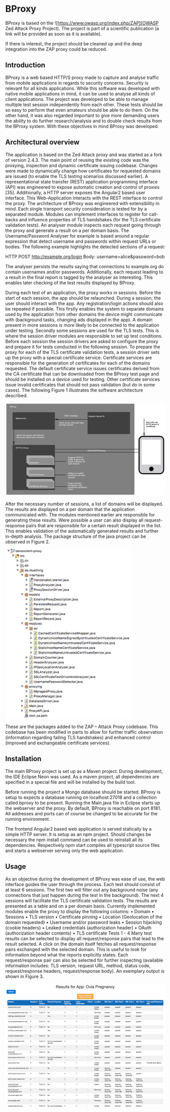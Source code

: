 # BProxy

BProxy is based on the ![https://www.owasp.org/index.php/ZAP](OWASP Zed Attack Proxy Project). The project is part of a scientific publication (a link will be provided as soon as it is available).

If there is interest, the project should be cleaned up and the deep integration into the ZAP proxy could be reduced.

## Introduction

BProxy is a web based HTTP/S proxy made to capture and analyse traffic from mobile applications in regards to security concerns. Security is relevant for all kinds applications. While this software was developed with native mobile applications in mind, it can be used to analyse all kinds of client applications.
The project was developed to be able to manage multiple test session independently from each other. These tests should be so easy to perform that even amateurs should be able to do them. On the other hand, it was also regarded important to give more demanding users the ability to do further research/analysis and to double check results from the BProxy system. 
With these objectives in mind BProxy was developed.


## Architectural overview
The application is based on the Zed Attack proxy and was started as a fork of version 2.4.3. The main point of reusing the existing code was the proxying, inspection and dynamic certificate issuing codebase. Changes were made to dynamically change how certificates for requested domains are issued (to enable the TLS testing scenarios discussed earlier). A representational state transfer (REST) application programming interface (API) was engineered to expose automatic creation and control of proxies [35]. Additionally, a HTTP server exposes the Angular2 based user interface. This Web-Application interacts with the REST interface to control the proxy.
The architecture of BProxy was engineered with extensibility in mind. Each single transport security consideration is tested for by a separated module. Modules can implement interfaces to register for call-backs and influence properties of TLS handshakes (for the TLS certificate validation tests). An analyser module inspects each request going through the proxy and generate a result on a per domain basis. The Username/Password Analyser for example is based around a regular expression that detect username and passwords within request URLs or bodies. The following example highlights the detected sections of a request:

HTTP POST http://example.org/login
Body: username=alice&password=bob

The analyser persists the results saying that connections to example.org do contain usernames and/or passwords. Additionally, each request leading to a result in the final report is tagged by the analyser as interesting. This enables later checking of the test results displayed by BProxy.

During each test of an application, the proxy works in sessions. Before the start of each session, the app should be relaunched. During a session, the user should interact with the app. Any registration/login actions should also be repeated if possible.
This firstly enables the system to separate domains used by the application from other domains the device might communicate with (background tasks, changing ads displayed in the app). A domain present in more sessions is more likely to be connected to the application under testing. Secondly some sessions are used for the TLS tests. This is where the session driver modules are responsible to set up test conditions. Before each session the session drivers are asked to configure the proxy and prepare it for tests conducted in the following session. To prepare the proxy for each of the TLS certificate validation tests, a session driver sets up the proxy with a special certificate service. Certificate services are responsible for the generation of certificates for each of the domains requested. The default certificate service issues certificates derived from the CA certificate that can be downloaded from the BProxy test page and should be installed on a device used for testing. Other certificate services issue invalid certificates that should not pass validation (but do in some cases). The following Figure 1 illustrates the software architecture described.  

![Figure 1 - Architectural overview of BProxy](/images/architecture.png)


After the necessary number of sessions, a list of domains will be displayed. The results are displayed on a per domain that the application communicated with. The modules mentioned earlier are responsible for generating these results. Were possible a user can also display all request-response pairs that are responsible for a certain result displayed in the list. This enables validation of the automatically generated results and further in-depth analysis. The package structure of the java project can be observed in Figure 2.

![Figure 2 - BProxy main project: package structure](/images/packageStructure.png)

These are the packages added to the ZAP – Attack Proxy codebase. This codebase has been modified in parts to allow for further traffic observation (information regarding failing TLS handshakes) and enhanced control (improved and exchangeable certificate services).

## Installation
The main BProxy project is set up as a Maven project. During development, the IDE Eclipse Neon was used. As a maven project, all dependencies are specified in a special file and will be installed by the build tool.

Before running the project a Mongo database should be started. BProxy is setup to expects a database running on localhost:27018 and a collection called bproxy to be present.
Running the Main.java file in Eclipse starts up the webserver and the proxy. By default, BProxy is reachable on port 8181. All addresses and ports can of course be changed to be accurate for the running environment.

The frontend Angular2 based web application is served statically by a simple HTTP server. It is setup as an npm project. Should changes be necessary the npm install command can be used to reinstall all its dependencies. Respectively npm start compiles all typescript source files and starts a webserver serving only the web application.

## Usage
As an objective during the development of BProxy was ease of use, the web interface guides the user through the process. Each test should consist of at least 6 sessions. The first two will filter out any background noise (any connections that just happen during the test in the background). The next 4 sessions will facilitate the TLS certificate validation tests.
The results are presented as a table and on a per domain basis. Currently implemented modules enable the proxy to display the following columns:
• Domain
• Sessions
• TLS version
• Certificate pinning
• Location (Geolocation of the domain requested)
• Username and/or password leaks
• Session hijacking (cookie headers)
• Leaked credentials (authorization header)
• OAuth (authorization header contents)
• TLS certificate Tests 1 - 4
Many test results can be selected to display all request/response pairs that lead to the result selected. A click on the domain itself fetches all request/response pairs exchanged with the selected domain. This is useful to look for information beyond what the reports explicitly states. Each request/response pair can also be selected for further inspecting (available information includes: TLS version, request URL, method, status code, request/response headers, request/response body). An exemplary output is shown in Figure 3.

![Figure 3 - BProxy's UI: example results output](/images/output.png)
